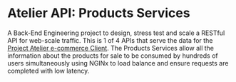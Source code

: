# Atelier API: Products Services
A Back-End Engineering project to design, stress test and scale a RESTful API for web-scale traffic.
This is 1 of 4 APIs that serve the data for the [Project Atelier e-commerce Client](https://github.com/Redhat2205/FEC).
The Products Services allow all the information about the products for sale to be consumed by hundreds of users simultaneously using NGINx to load balance and ensure requests are completed with low latency. 
